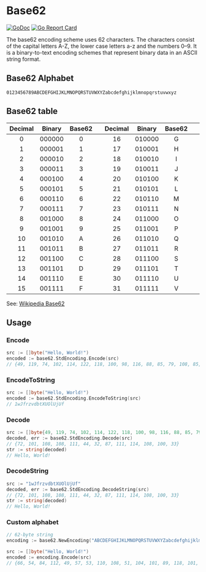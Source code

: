 # Base62

[![GoDoc](https://godoc.org/github.com/yihleego/base62?status.svg)](https://godoc.org/github.com/yihleego/base62)
[![Go Report Card](https://goreportcard.com/badge/github.com/yihleego/base62)](https://goreportcard.com/report/github.com/yihleego/base62)

The base62 encoding scheme uses 62 characters. The characters consist of the capital letters A-Z, the lower case letters a-z and the numbers 0–9. It is a binary-to-text encoding schemes that represent binary data in an ASCII string format.

## Base62 Alphabet

```
0123456789ABCDEFGHIJKLMNOPQRSTUVWXYZabcdefghijklmnopqrstuvwxyz
```

## Base62 table

|Decimal|Binary|Base62| |Decimal|Binary|Base62| |Decimal|Binary|Base62| |Decimal|Binary|Base62|
|:---:|:---:|:---:|:---:|:---:|:---:|:---:|:---:|:---:|:---:|:---:|:---:|:---:|:---:|:---:|
|0|000000|0| |16|010000|G| |32|100000|W| |48|110000|m|
|1|000001|1| |17|010001|H| |33|100001|X| |49|110001|n|
|2|000010|2| |18|010010|I| |34|100010|Y| |50|110010|o|
|3|000011|3| |19|010011|J| |35|100011|Z| |51|110011|p|
|4|000100|4| |20|010100|K| |36|100100|a| |52|110100|q|
|5|000101|5| |21|010101|L| |37|100101|b| |53|110101|r|
|6|000110|6| |22|010110|M| |38|100110|c| |54|110110|s|
|7|000111|7| |23|010111|N| |39|100111|d| |55|110111|t|
|8|001000|8| |24|011000|O| |40|101000|e| |56|111000|u|
|9|001001|9| |25|011001|P| |41|101001|f| |57|111001|v|
|10|001010|A| |26|011010|Q| |42|101010|g| |58|111010|w|
|11|001011|B| |27|011011|R| |43|101011|h| |59|111011|x|
|12|001100|C| |28|011100|S| |44|101100|i| |60|111100|y|
|13|001101|D| |29|011101|T| |45|101101|j| |61|111101|z|
|14|001110|E| |30|011110|U| |46|101110|k| |  |     |  |
|15|001111|F| |31|011111|V| |47|101111|l| |  |     |  |

See: [Wikipedia Base62](https://en.wikipedia.org/wiki/Base62)

## Usage

### Encode

```go
src := []byte("Hello, World!")
encoded := base62.StdEncoding.Encode(src)
// {49, 119, 74, 102, 114, 122, 118, 100, 98, 116, 88, 85, 79, 108, 85, 106, 85, 102}
```

### EncodeToString

```go
src := []byte("Hello, World!")
encoded := base62.StdEncoding.EncodeToString(src)
// 1wJfrzvdbtXUOlUjUf
```

### Decode

```go
src := []byte{49, 119, 74, 102, 114, 122, 118, 100, 98, 116, 88, 85, 79, 108, 85, 106, 85, 102}
decoded, err := base62.StdEncoding.Decode(src)
// {72, 101, 108, 108, 111, 44, 32, 87, 111, 114, 108, 100, 33}
str := string(decoded)
// Hello, World!
```

### DecodeString

```go
src := "1wJfrzvdbtXUOlUjUf"
decoded, err := base62.StdEncoding.DecodeString(src)
// {72, 101, 108, 108, 111, 44, 32, 87, 111, 114, 108, 100, 33}
str := string(decoded)
// Hello, World!
```

### Custom alphabet

```go
// 62-byte string
encoding := base62.NewEncoding("ABCDEFGHIJKLMNOPQRSTUVWXYZabcdefghijklmnopqrstuvwxyz0123456789")

src := []byte("Hello, World!")
encoded := encoding.Encode(src)
// {66, 54, 84, 112, 49, 57, 53, 110, 108, 51, 104, 101, 89, 118, 101, 116, 101, 112}
```